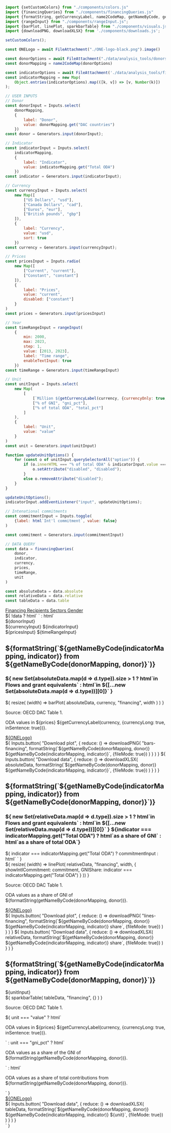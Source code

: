```js
import {setCustomColors} from "./components/colors.js"
import {financingQueries} from "./components/financingQueries.js"
import {formatString, getCurrencyLabel, name2CodeMap, getNameByCode, generateIndicatorMap} from "./components/utils.js";
import {rangeInput} from "./components/rangeInput.js";
import {barPlot, linePlot, sparkbarTable} from "./components/visuals.js";
import {downloadPNG, downloadXLSX} from './components/downloads.js';
```

```js
setCustomColors();
```

```js
const ONELogo = await FileAttachment("./ONE-logo-black.png").image()
```

```js
const donorOptions = await FileAttachment("./data/analysis_tools/donors.json").json()
const donorMapping = name2CodeMap(donorOptions)

const indicatorOptions = await FileAttachment('./data/analysis_tools/financing_indicators.json').json()
const indicatorMapping = new Map(
    Object.entries(indicatorOptions).map(([k, v]) => [v, Number(k)])
);


```

```js
// USER INPUTS
// Donor
const donorInput = Inputs.select(
    donorMapping,
    {
        label: "Donor",
        value: donorMapping.get("DAC countries")
    })
const donor = Generators.input(donorInput);

// Indicator
const indicatorInput = Inputs.select(
    indicatorMapping,
    {
        label: "Indicator",
        value: indicatorMapping.get("Total ODA")
    })
const indicator = Generators.input(indicatorInput);

// Currency
const currencyInput = Inputs.select(
    new Map([
        ["US Dollars", "usd"],
        ["Canada Dollars", "cad"],
        ["Euros", "eur"],
        ["British pounds", "gbp"]
    ]),
    {
        label: "Currency",
        value: "usd",
        sort: true
    })
const currency = Generators.input(currencyInput);

// Prices
const pricesInput = Inputs.radio(
    new Map([
        ["Current", "current"],
        ["Constant", "constant"]
    ]),
    {
        label: "Prices",
        value: "current",
        disabled: ["constant"]
    }
)
const prices = Generators.input(pricesInput)

// Year
const timeRangeInput = rangeInput(
    {
        min: 2000,
        max: 2023,
        step: 1,
        value: [2013, 2023],
        label: "Time range",
        enableTextInput: true
    })
const timeRange = Generators.input(timeRangeInput)
```

```js
// Unit
const unitInput = Inputs.select(
    new Map(
        [
            [`Million ${getCurrencyLabel(currency, {currencyOnly: true,})}`, "value"],
            ["% of GNI", "gni_pct"],
            ["% of total ODA", "total_pct"]
        ]
    ),
    {
        label: "Unit",
        value: "value"
    }
)
const unit = Generators.input(unitInput)

function updateUnitOptions() {
    for (const o of unitInput.querySelectorAll("option")) {
        if (o.innerHTML === "% of total ODA" & indicatorInput.value === indicatorMapping.get("Total ODA")) {
            o.setAttribute("disabled", "disabled");
        }
        else o.removeAttribute("disabled");
    }
}

updateUnitOptions();
indicatorInput.addEventListener("input", updateUnitOptions);

// Intenational commitments
const commitmentInput = Inputs.toggle(
    {label: html`Int'l commitment`, value: false}
)

const commitment = Generators.input(commitmentInput)
```

```js
// DATA QUERY
const data = financingQueries(
    donor, 
    indicator,
    currency,
    prices,
    timeRange, 
    unit
)

const absoluteData = data.absolute
const relativeData = data.relative
const tableData = data.table
```

<div class="header card">
    <a class="view-button active" href="./">
        Financing
    </a>
    <a class="view-button" href="./recipients">
        Recipients
    </a>
    <a class="view-button" href="./sectors">
        Sectors
    </a>
    <a class="view-button" href="./gender">
        Gender
    </a>
</div>

<div>
    ${  
        !data 
            ? html` `
            : html`
                <div class="settings card">
                    <div class="settings-group">
                        ${donorInput}
                    </div>
                    <div class="settings-group">
                        ${currencyInput}
                        ${indicatorInput}
                    </div>
                    <div class="settings-group">
                        ${pricesInput}
                        ${timeRangeInput}
                    </div>
                </div>
                <div class="grid grid-cols-2">
                    <div class="card">
                        <div  class="plot-container" id="bars-financing">
                            <h2 class="plot-title">
                                ${formatString(`${getNameByCode(indicatorMapping, indicator)} from ${getNameByCode(donorMapping, donor)}`)}
                            </h2>
                            <div class="plot-subtitle-panel">
                                <h3 class="plot-subtitle">
                                    ${
                                        new Set(absoluteData.map(d => d.type)).size > 1 
                                            ? html`in <span class="flow-label subtitle-label">Flows</span> and <span class="ge-label  subtitle-label">grant equivalents</span>`
                                            : html`in ${[...new Set(absoluteData.map(d => d.type))][0]}`
                                    }
                                </h3>
                            </div>
                            ${
                                resize(
                                    (width) => barPlot(
                                        absoluteData, 
                                        currency, 
                                        "financing", 
                                        width
                                    )
                                )
                            }
                            <div class="bottom-panel">
                                <div class="text-section">
                                    <p class="plot-source">Source: OECD DAC Table 1.</p>
                                    <p class="plot-note">ODA values in ${prices} ${getCurrencyLabel(currency, {currencyLong: true, inSentence: true})}.</p>                
                                </div>
                                <div class="logo-section">
                                    <a href="https://data.one.org/" target="_blank">
                                        ${ONELogo}
                                    </a>
                                </div>
                            </div>
                        </div>
                        <div class="download-panel">
                            ${  
                                Inputs.button(
                                    "Download plot", 
                                    {
                                        reduce: () => downloadPNG(
                                            "bars-financing",
                                            formatString(`${getNameByCode(donorMapping, donor)} ${getNameByCode(indicatorMapping, indicator)}`, {fileMode: true})
                                        )
                                    }   
                                )
                            }
                            ${
                                Inputs.button(
                                    "Download data", 
                                    {
                                        reduce: () => downloadXLSX(
                                            absoluteData,
                                            formatString(`${getNameByCode(donorMapping, donor)} ${getNameByCode(indicatorMapping, indicator)}`, {fileMode: true})
                                        )
                                    }
                                )
                            }
                        </div>
                    </div>
                    <div class="card">
                        <div class="plot-container" id="lines-financing">
                            <h2 class="plot-title">
                                ${formatString(`${getNameByCode(indicatorMapping, indicator)} from ${getNameByCode(donorMapping, donor)}`)}
                            </h2>
                            <div class="plot-subtitle-panel">
                                <h3 class="plot-subtitle">
                                    ${
                                        new Set(relativeData.map(d => d.type)).size > 1 
                                            ? html`in <span class="flow-label subtitle-label">Flows</span> and <span class="ge-label  subtitle-label">grant equivalents</span>`
                                            : html`in ${[...new Set(relativeData.map(d => d.type))][0]}`
                                    }
                                    ${indicator === indicatorMapping.get("Total ODA") ? html`as a share of GNI` : html`as a share of total ODA`}
                                </h3>
                                ${
                                    indicator === indicatorMapping.get("Total ODA") 
                                        ? commitmentInput
                                        : html` `
                                }
                            </div>
                            ${
                            resize(
                                (width) => linePlot(
                                    relativeData, 
                                    "financing", 
                                    width,
                                    {
                                        showIntlCommitment: commitment,
                                        GNIShare: indicator === indicatorMapping.get("Total ODA")
                                    }
                                ))
                            }
                            <div class="bottom-panel">
                                <div class="text-section">
                                    <p class="plot-source">Source: OECD DAC Table 1.</p>
                                    <p class="plot-note">ODA values as a share of GNI of ${formatString(getNameByCode(donorMapping, donor))}.</p>
                                </div>
                                <div class="logo-section">
                                    <a href="https://data.one.org/" target="_blank">
                                        ${ONELogo}
                                    </a>
                                </div>
                            </div>
                        </div>
                        <div class="download-panel">
                            ${
                                Inputs.button(
                                    "Download plot", 
                                    {
                                        reduce: () => downloadPNG(
                                            "lines-financing",
                                            formatString(`${getNameByCode(donorMapping, donor)} ${getNameByCode(indicatorMapping, indicator)} share`, {fileMode: true})
                                        )
                                    }
                                )
                            }
                            ${
                                Inputs.button(
                                    "Download data", 
                                    {
                                        reduce: () => downloadXLSX(
                                            relativeData,
                                            formatString(`${getNameByCode(donorMapping, donor)} ${getNameByCode(indicatorMapping, indicator)} share`, {fileMode: true})
                                        )
                                    }
                                )
                            }
                        </div>
                    </div>
                </div>
                <div class="card">
                    <div class="plot-container">
                        <h2 class="table-title">
                            ${formatString(`${getNameByCode(indicatorMapping, indicator)} from ${getNameByCode(donorMapping, donor)}`)}
                        </h2>
                        <div class="table-subtitle-panel">
                            ${unitInput}
                        </div>
                        ${
                            sparkbarTable(
                                tableData, 
                                "financing", 
                                {}
                            )
                        }
                        <div class="bottom-panel">
                            <div class="text-section">
                                <p class="plot-source">Source: OECD DAC Table 1.</p>
                                ${
                                    unit === "value" 
                                        ? html`<p class="plot-note">ODA values in ${prices} ${getCurrencyLabel(currency, {currencyLong: true, inSentence: true})}.</p>`
                                        : unit === "gni_pct"
                                            ? html`<p class="plot-note">ODA values as a share of the GNI of ${formatString(getNameByCode(donorMapping, donor))}.</p>`
                                            : html`<p class="plot-note">ODA values as a share of total contributions from ${formatString(getNameByCode(donorMapping, donor))}.</p>`
                                }
                            </div>
                            <div class="logo-section">
                                <a href="https://data.one.org/" target="_blank">
                                    ${ONELogo}
                                </a>
                            </div>
                        </div>
                    </div>
                    <div class="download-panel">
                        ${
                            Inputs.button(
                                "Download data", 
                                {
                                    reduce: () => downloadXLSX(
                                        tableData,
                                        formatString(`${getNameByCode(donorMapping, donor)} ${getNameByCode(indicatorMapping, indicator)} ${unit}`, {fileMode: true})
                                    )
                                }
                            )
                        }
                    </div>
                </div>
            `
    }
</div>
